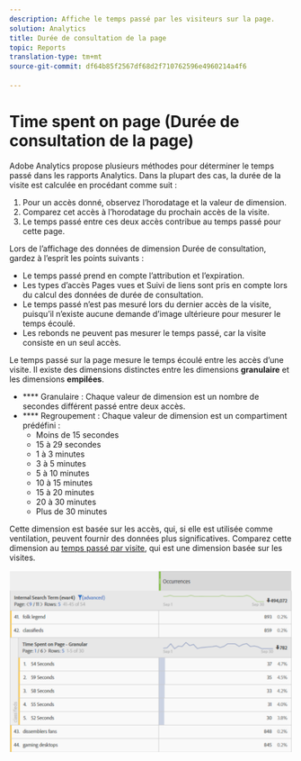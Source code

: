 ```yaml
---
description: Affiche le temps passé par les visiteurs sur la page.
solution: Analytics
title: Durée de consultation de la page
topic: Reports
translation-type: tm+mt
source-git-commit: df64b85f2567df68d2f710762596e4960214a4f6

---
```



# Time spent on page (Durée de consultation de la page)

Adobe Analytics propose plusieurs méthodes pour déterminer le temps passé dans les rapports Analytics. Dans la plupart des cas, la durée de la visite est calculée en procédant comme suit :

1. Pour un accès donné, observez l’horodatage et la valeur de dimension.
2. Comparez cet accès à l’horodatage du prochain accès de la visite.
3. Le temps passé entre ces deux accès contribue au temps passé pour cette page.

Lors de l’affichage des données de dimension Durée de consultation, gardez à l’esprit les points suivants :

* Le temps passé prend en compte l’attribution et l’expiration.
* Les types d’accès Pages vues et Suivi de liens sont pris en compte lors du calcul des données de durée de consultation.
* Le temps passé n’est pas mesuré lors du dernier accès de la visite, puisqu’il n’existe aucune demande d’image ultérieure pour mesurer le temps écoulé.
* Les rebonds ne peuvent pas mesurer le temps passé, car la visite consiste en un seul accès.

Le temps passé sur la page mesure le temps écoulé entre les accès d’une visite. Il existe des dimensions distinctes entre les dimensions **granulaire** et les dimensions **empilées**.

* **** Granulaire : Chaque valeur de dimension est un nombre de secondes différent passé entre deux accès.
* **** Regroupement : Chaque valeur de dimension est un compartiment prédéfini :
   * Moins de 15 secondes
   * 15 à 29 secondes
   * 1 à 3 minutes
   * 3 à 5 minutes
   * 5 à 10 minutes
   * 10 à 15 minutes
   * 15 à 20 minutes
   * 20 à 30 minutes
   * Plus de 30 minutes

Cette dimension est basée sur les accès, qui, si elle est utilisée comme ventilation, peuvent fournir des données plus significatives. Comparez cette dimension au [temps passé par visite](reports-time-spent-per-visit.md), qui est une dimension basée sur les visites.

![Temps passé](/help/components/c-variables/c-metrics/assets/time-spent1.png)
